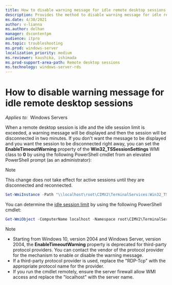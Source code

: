 ```yaml
---
title: How to disable warning message for idle remote desktop sessions
description: Provides the method to disable warning message for idle remote desktop sessions by using PowerShell.
ms.date: 4/30/2021
author: v-lianna 
ms.author: delhan
manager: dscontentpm
audience: itpro
ms.topic: troubleshooting
ms.prod: windows-server
localization_priority: medium
ms.reviewer: kaushika, ishimada
ms.prod-support-area-path: Remote desktop sessions
ms.technology: windows-server-rds
--- 
```

# How to disable warning message for idle remote desktop sessions

_Applies to:_ &nbsp;Windows Servers  

When a remote desktop session is idle and the idle session limit is exceeded, a warning message will be displayed and then the session will be disconnected in two minutes. If you don't want the message to be displayed and you want the session to be disconnected right away, you can set the **EnableTimeoutWarning** property of the **Win32_TSSessionSettings** WMI class to **0** by using the following PowerShell cmdlet from an elevated PowerShell prompt (as an administrator):

> [!NOTE]
> This change does not take effect for active sessions until they are disconnected and reconnected.

```powershell
Set-WmiInstance -Path "\\localhost\root\CIMV2\TerminalServices:Win32_TSSessionSetting.TerminalName='RDP-Tcp'" -Argument @{EnableTimeoutWarning=0}
```

You can determine the [idle session limit](/previous-versions/windows/it-pro/windows-server-2008-R2-and-2008/cc754272(v=ws.11)) by using the following PowerShell cmdlet:

```powershell
Get-WmiObject -ComputerName localhost -Namespace root\CIMV2\TerminalServices -Class Win32_TSSessionSetting  -filter "TerminalName = 'RDP-Tcp'" | select IdleSessionLimit
```

> [!NOTE]
>
> - Starting from Windows 10, version 2004 and Windows Server, version 2004, the **EnableTimeoutWarning** property is deprecated for third-party protocol providers. You can contact the vendor of the protocol provider for the mechanism to enable or disable the warning message.
> - If a third-party protocol provider is used, replace the "RDP-Tcp" with the appropriate protocol name for the provider.
> - If you run the cmdlet remotely, ensure the server firewall allow WMI access and replace the "localhost" with the server name.
